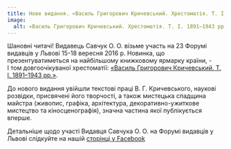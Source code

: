 ```yaml
---
title: Нове видання. «Василь Григорович Кричевський. Хрестоматія. Т. І. 1891–1943 рр.» (2016)
image:
  alt: «Василь Григорович Кричевський. Хрестоматія. Т. І. 1891–1943 рр.»
---
```


Шановні читачі! Видавець Савчук О. О. візьме участь на 23 Форумі видавців у Львові 15-18 вересня 2016 р. Новинка, що презентуватиметься на найбільшому книжковому ярмарку країни, - І&nbsp;том довгоочікуваної хрестоматії: [«Василь Григорович Кричевський. Т. І. 1891–1943 рр.»](/books/vasyl-hryhorovych-krychevsky-t-1). 

До нового видання увійшли текстові праці В. Г. Кричевського, наукові розвідки, присвячені його творчості, а також мистецька спадщина майстра (живопис, графіка, архітектура, декоративно-ужиткове мистецтво та кіносценографія), значна частина якої публікується вперше.

Детальніше щодо участі Видавця Савчука О. О. на Форумі видавців у Львові слідкуйте на нашій [сторінці у Facebook](https://www.facebook.com/savchook.book/)
